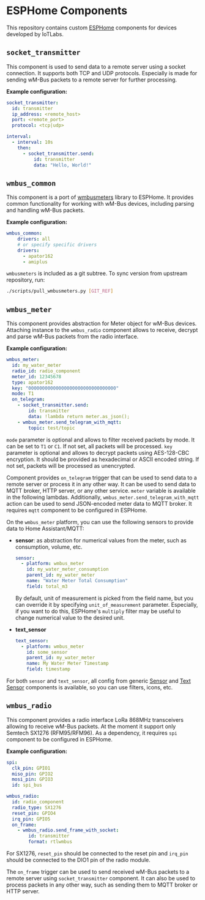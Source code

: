 # ESPHome Components

This repository contains custom [ESPHome](https://esphome.io/) components for devices developed by IoTLabs.

## `socket_transmitter`

This component is used to send data to a remote server using a socket connection. It supports both TCP and UDP protocols. Especially is made for sending wM-Bus packets to a remote server for further processing.

**Example configuration:**

```yaml
socket_transmitter:
  id: transmitter
  ip_address: <remote_host>
  port: <remote_port>
  protocol: <tcp|udp>

interval:
  - interval: 10s
    then:
      - socket_transmitter.send:
          id: transmitter
          data: "Hello, World!"
```

## `wmbus_common`

This component is a port of [wmbusmeters](https://wmbusmeters.org/) library to ESPHome. It provides common functionality for working with wM-Bus devices, including parsing and handling wM-Bus packets.

**Example configuration:**

```yaml
wmbus_common:
    drivers: all
    # or specify specific drivers
    drivers:
      - apator162
      - amiplus
```

`wmbusmeters` is included as a git subtree. To sync version from upstream repository, run:

```bash
./scripts/pull_wmbusmeters.py [GIT_REF]
```

## `wmbus_meter`

This component provides abstraction for Meter object for wM-Bus devices. Attaching instance to the `wmbus_radio` component allows to receive, decrypt and parse wM-Bus packets from the radio interface.

**Example configuration:**

```yaml
wmbus_meter:
  id: my_water_meter
  radio_id: radio_component
  meter_id: 12345678
  type: apator162
  key: "00000000000000000000000000000000"
  mode: T1
  on_telegram:
    - socket_transmitter.send:
        id: transmitter
        data: !lambda return meter.as_json();
    - wmbus_meter.send_telegram_with_mqtt:
        topic: test/topic
```

`mode` parameter is optional and allows to filter received packets by mode. It can be set to `T1` or `C1`. If not set, all packets will be processed.
`key` parameter is optional and allows to decrypt packets using AES-128-CBC encryption. It should be provided as hexadecimal or ASCII encoded string. If not set, packets will be processed as unencrypted.

Component provides `on_telegram` trigger that can be used to send data to a remote server or process it in any other way. It can be used to send data to MQTT broker, HTTP server, or any other service. `meter` variable is available in the following lambdas.
Additionally, `wmbus_meter.send_telegram_with_mqtt` action can be used to send JSON-encoded meter data to MQTT broker. It requires `mqtt` component to be configured in ESPHome.

On the `wmbus_meter` platform, you can use the following sensors to provide data to Home Assistant/MQTT:

- **sensor**: as abstraction for numerical values from the meter, such as consumption, volume, etc.

  ```yaml
  sensor:
    - platform: wmbus_meter
      id: my_water_meter_consumption
      parent_id: my_water_meter
      name: "Water Meter Total Consumption"
      field: total_m3
  ```

  By default, unit of measurement is picked from the field name, but you can override it by specifying `unit_of_measurement` parameter. Especially, if you want to do this, ESPHome's `multiply` filter may be useful to change numerical value to the desired unit.

- **text_sensor**
  ```yaml
  text_sensor:
    - platform: wmbus_meter
      id: some_sensor
      parent_id: my_water_meter
      name: My Water Meter Timestamp
      field: timestamp
  ```

For both `sensor` and `text_sensor`, all config from generic [Sensor](https://esphome.io/components/sensor/index.html) and [Text Sensor](https://esphome.io/components/text_sensor/index.html) components is available, so you can use filters, icons, etc.

## `wmbus_radio`
This component provides a radio interface LoRa 868MHz transceivers allowing to receive wM-Bus packets. At the moment it support only Semtech SX1276 (RFM95/RFM96).
As a dependency, it requires `spi` component to be configured in ESPHome.

**Example configuration:**

```yaml
spi:
  clk_pin: GPIO1
  miso_pin: GPIO2
  mosi_pin: GPIO3
  id: spi_bus

wmbus_radio:
  id: radio_component
  radio_type: SX1276
  reset_pin: GPIO4
  irq_pin: GPIO5
  on_frame:
    - wmbus_radio.send_frame_with_socket:
        id: transmitter
        format: rtlwmbus
```

For SX1276, `reset_pin` should be connected to the reset pin and `irq_pin` should be connected to the DIO1 pin of the radio module.

The `on_frame` trigger can be used to send received wM-Bus packets to a remote server using `socket_transmitter` component. It can also be used to process packets in any other way, such as sending them to MQTT broker or HTTP server.
